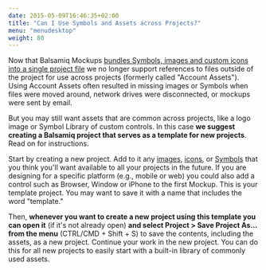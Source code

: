 ```yaml
---
date: 2015-05-09T16:46:35+02:00
title: "Can I Use Symbols and Assets across Projects?"
menu: "menudesktop"
weight: 80
---
```

Now that Balsamiq Mockups [bundles Symbols, images and custom icons into a single project file](https://docs.balsamiq.com/desktop/intro/#projects) we no longer support references to files outside of the project for use across projects (formerly called "Account Assets"). Using Account Assets often resulted in missing images or Symbols when files were moved around, network drives were disconnected, or mockups were sent by email.

But you may still want assets that are common across projects, like a logo image or Symbol Library of custom controls. In this case **we suggest creating a Balsamiq project that serves as a template for new projects**. Read on for instructions.

Start by creating a new project. Add to it any [images](https://docs.balsamiq.com/desktop/images/), [icons](https://docs.balsamiq.com/desktop/icons/#adding-your-own-custom-icons), or [Symbols](https://docs.balsamiq.com/desktop/symbols/) that you think you'll want available to all your projects in the future. If you are designing for a specific platform (e.g., mobile or web) you could also add a control such as Browser, Window or iPhone to the first Mockup. This is your template project. You may want to save it with a name that includes the word "template."

Then, **whenever you want to create a new project using this template you can open it** (if it's not already open) **and select Project > Save Project As... from the menu** (CTRL/CMD + Shift + S) to save the contents, including the assets, as a new project. Continue your work in the new project. You can do this for all new projects to easily start with a built-in library of commonly used assets.
